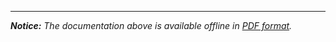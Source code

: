 
----------
*__Notice:__ The documentation above is available offline in [PDF format](https://github.com/MediaMotionCommunity/MediaMotion/blob/master/Resources/doc/doc.pdf).*